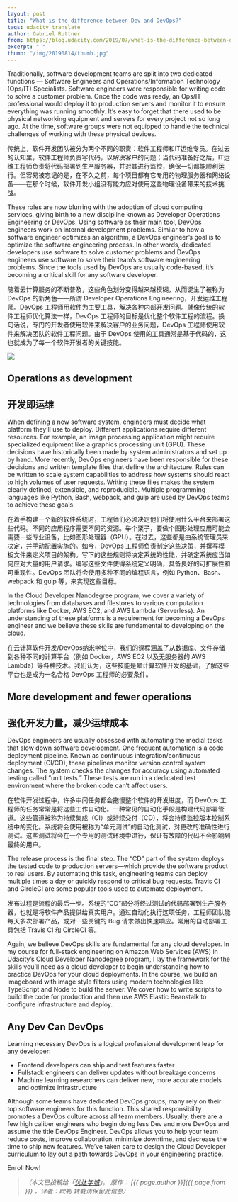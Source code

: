 ```yaml
---
layout: post
title: "What is the difference between Dev and DevOps?"
tags: udacity translate 
author: Gabriel Ruttner 
from: https://blog.udacity.com/2019/07/what-is-the-difference-between-dev-and-devops.html
excerpt: " "
thumb: "/img/20190814/thumb.jpg"
---
```


Traditionally, software development teams are split into two dedicated functions — Software Engineers and Operations/Information Technology (Ops/IT) Specialists. Software engineers were responsible for writing code to solve a customer problem. Once the code was ready, an Ops/IT professional would deploy it to production servers and monitor it to ensure everything was running smoothly. It’s easy to forget that there used to be physical networking equipment and servers for every project not so long ago. At the time, software groups were not equipped to handle the technical challenges of working with these physical devices.

传统上，软件开发团队被分为两个不同的职责：软件工程师和IT运维专员。在过去的认知里，软件工程师负责写代码，以解决客户的问题；当代码准备好之后，IT运维工程师负责将代码部署到生产服务器，并对其进行监控，确保一切都能顺利运行。但容易被忘记的是，在不久之前，每个项目都有它专用的物理服务器和网络设备——在那个时候，软件开发小组没有能力应对使用这些物理设备带来的技术挑战。

These roles are now blurring with the adoption of cloud computing services, giving birth to a new discipline known as Developer Operations Engineering or DevOps. Using software as their main tool, DevOps engineers work on internal development problems. Similar to how a software engineer optimizes an algorithm, a DevOps engineer’s goal is to optimize the software engineering process. In other words, dedicated developers use software to solve customer problems and DevOps engineers use software to solve their team’s software engineering problems. Since the tools used by DevOps are usually code-based, it’s becoming a critical skill for any software developer.

随着云计算服务的不断普及，这些角色划分变得越来越模糊，从而诞生了被称为 DevOps 的新角色——所谓 Developer Operations Engineering，开发运维工程师。DevOps 工程师用软件为主要工具，解决各种内部开发问题。就像传统的软件工程师优化算法一样，DevOps 工程师的目标是优化整个软件工程的流程。换句话说，专门的开发者使用软件来解决客户的业务问题，DevOps 工程师使用软件来解决团队的软件工程问题。由于 DevOps 使用的工具通常是基于代码的，这也就成为了每一个软件开发者的关键技能。

<img src="/img/20190820/001.png" />

## Operations as development
## 开发即运维

When defining a new software system, engineers must decide what platform they’ll use to deploy. Different applications require different resources. For example, an image processing application might require specialized equipment like a graphics processing unit (GPU). These decisions have historically been made by system administrators and set up by hand. More recently, DevOps engineers have been responsible for these decisions and written template files that define the architecture. Rules can be written to scale system capabilities to address how systems should react to high volumes of user requests. Writing these files makes the system clearly defined, extensible, and reproducible. Multiple programming languages like Python, Bash, webpack, and gulp are used by DevOps teams to achieve these goals.

在着手构建一个新的软件系统时，工程师们必须决定他们将使用什么平台来部署这些代码。不同的应用程序需要不同的资源。举个栗子，要做个图形处理应用可能会需要一些专业设备，比如图形处理器（GPU）。在过去，这些都是由系统管理员来决定，并手动配置实施的。如今，DevOps 工程师负责制定这些决策，并撰写模板文件来定义项目的架构。写下的这些规则将决定系统的性能，并确定系统应当如何应对大量的用户请求。编写这些文件使得系统定义明确，具备良好的可扩展性和可重现性。DevOps 团队将会使用多种不同的编程语言，例如 Python、Bash、webpack 和 gulp 等，来实现这些目标。

In the Cloud Developer Nanodegree program, we cover a variety of technologies from databases and filestores to various computation platforms like Docker, AWS EC2, and AWS Lambda (Serverless). An understanding of these platforms is a requirement for becoming a DevOps engineer and we believe these skills are fundamental to developing on the cloud.

在云计算软件开发/DevOps纳米学位中，我们的课程涵盖了从数据库、文件存储到各种不同的计算平台（例如 Docker，AWS EC2 以及无服务器的 AWS Lambda）等各种技术。我们认为，这些技能是晕计算软件开发的基础，了解这些平台也是成为一名合格 DevOps 工程师的必要条件。

## More development and fewer operations
## 强化开发力量，减少运维成本

DevOps engineers are usually obsessed with automating the medial tasks that slow down software development. One frequent automation is a code deployment pipeline. Known as continuous integration/continuous deployment (CI/CD), these pipelines monitor version control system changes. The system checks the changes for accuracy using automated testing called “unit tests.” These tests are run in a dedicated test environment where the broken code can’t affect users. 

在软件开发过程中，许多中间任务都会拖慢整个软件的开发进度，而 DevOps 工程师的任务常常是将这些工作自动化。一种常见的自动化手段是构建代码部署管道。这些管道被称为持续集成（CI）或持续交付（CD），将会持续监控版本控制系统中的变化。系统将会使用被称为“单元测试”的自动化测试，对更改的准确性进行测试。这些测试将会在一个专用的测试环境中进行，保证有故障的代码不会影响到最终的用户。

The release process is the final step. The “CD” part of the system deploys the tested code to production servers—which provide the software product to real users. By automating this task, engineering teams can deploy multiple times a day or quickly respond to critical bug requests. Travis CI and CircleCI are some popular tools used to automate deployment.

发布过程是流程的最后一步。系统的“CD”部分将经过测试的代码部署到生产服务器，也就是将软件产品提供给真实用户。通过自动化执行这项任务，工程师团队能每天多次部署产品，或对一些关键的 Bug 请求做出快速响应。常用的自动部署工具包括 Travis CI 和 CircleCI 等。

Again, we believe DevOps skills are fundamental for any cloud developer. In my course for full-stack engineering on Amazon Web Services (AWS) in Udacity’s Cloud Developer Nanodegree program, I lay the framework for the skills you’ll need as a cloud developer to begin understanding how to practice DevOps for your cloud deployments. In the course, we build an imageboard with image style filters using modern technologies like TypeScript and Node to build the server. We cover how to write scripts to build the code for production and then use AWS Elastic Beanstalk to configure infrastructure and deploy.



## Any Dev Can DevOps
Learning necessary DevOps is a logical professional development leap for any developer:

* Frontend developers can ship and test features faster
* Fullstack engineers can deliver updates without breakage concerns
* Machine learning researchers can deliver new, more accurate models and optimize infrastructure

Although some teams have dedicated DevOps groups, many rely on their top software engineers for this function. This shared responsibility promotes a DevOps culture across all team members. Usually, there are a few high caliber engineers who begin doing less Dev and more DevOps and assume the title DevOps Engineer. DevOps allows you to help your team reduce costs, improve collaboration, minimize downtime, and decrease the time to ship new features. We’ve taken care to design the Cloud Developer curriculum to lay out a path towards DevOps in your engineering practice.

Enroll Now!

> _（本文已投稿给「[优达学城](https://cn.udacity.com)」。 原作： [{{ page.author }}]({{ page.from }}) ，译者：欧剃 转载请保留此信息）_